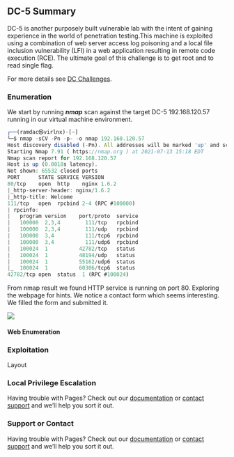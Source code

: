 ## DC-5 Summary

DC-5 is another purposely built vulnerable lab with the intent of gaining experience in the world of penetration testing.This machine is exploited using a combination of web server access log poisoning and a local file inclusion vulnerability (LFI) in a web application resulting in remote code execution (RCE). The ultimate goal of this challenge is to get root and to read single flag.

For more details see [DC Challenges](https://www.five86.com/dc-5.html).

### Enumeration

We start by running ***nmap*** scan against the target DC-5 192.168.120.57 running in our virtual machine environment.

```javascript
┌──(ramdac㉿virlnx)-[~]
└─$ nmap -sCV -Pn -p- -o nmap 192.168.120.57
Host discovery disabled (-Pn). All addresses will be marked 'up' and scan times will be slower.
Starting Nmap 7.91 ( https://nmap.org ) at 2021-07-13 15:18 EDT
Nmap scan report for 192.168.120.57
Host is up (0.0018s latency).
Not shown: 65532 closed ports
PORT      STATE SERVICE VERSION
80/tcp    open  http    nginx 1.6.2
|_http-server-header: nginx/1.6.2
|_http-title: Welcome
111/tcp   open  rpcbind 2-4 (RPC #100000)
| rpcinfo: 
|   program version    port/proto  service
|   100000  2,3,4        111/tcp   rpcbind
|   100000  2,3,4        111/udp   rpcbind
|   100000  3,4          111/tcp6  rpcbind
|   100000  3,4          111/udp6  rpcbind
|   100024  1          42782/tcp   status
|   100024  1          48194/udp   status
|   100024  1          55162/udp6  status
|_  100024  1          60306/tcp6  status
42782/tcp open  status  1 (RPC #100024)


```

From nmap result we found HTTP service is running on port 80. Exploring the webpage for hints. We notice a contact form which seems interesting. We filled the form and submitted it.

![](https://com.ramdac.sh/assets/img/profile.jpg?v=1&s=100)

#### Web Enumeration

### Exploitation

Layout

### Local Privilege Escalation

Having trouble with Pages? Check out our [documentation](https://docs.github.com/categories/github-pages-basics/) or [contact support](https://support.github.com/contact) and we’ll help you sort it out.


### Support or Contact

Having trouble with Pages? Check out our [documentation](https://docs.github.com/categories/github-pages-basics/) or [contact support](https://support.github.com/contact) and we’ll help you sort it out.
